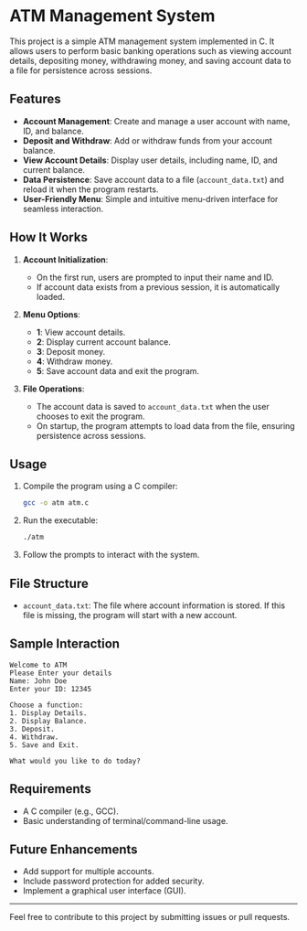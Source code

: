 # ATM Management System 

This project is a simple ATM management system implemented in C. It allows users to perform basic banking operations such as viewing account details, depositing money, withdrawing money, and saving account data to a file for persistence across sessions.

## Features

- **Account Management**: Create and manage a user account with name, ID, and balance.
- **Deposit and Withdraw**: Add or withdraw funds from your account balance.
- **View Account Details**: Display user details, including name, ID, and current balance.
- **Data Persistence**: Save account data to a file (`account_data.txt`) and reload it when the program restarts.
- **User-Friendly Menu**: Simple and intuitive menu-driven interface for seamless interaction.

## How It Works

1. **Account Initialization**: 
   - On the first run, users are prompted to input their name and ID. 
   - If account data exists from a previous session, it is automatically loaded.

2. **Menu Options**:
   - **1**: View account details.
   - **2**: Display current account balance.
   - **3**: Deposit money.
   - **4**: Withdraw money.
   - **5**: Save account data and exit the program.

3. **File Operations**:
   - The account data is saved to `account_data.txt` when the user chooses to exit the program.
   - On startup, the program attempts to load data from the file, ensuring persistence across sessions.

## Usage

1. Compile the program using a C compiler:
   ```bash
   gcc -o atm atm.c
   ```

2. Run the executable:
   ```bash
   ./atm
   ```

3. Follow the prompts to interact with the system.

## File Structure

- `account_data.txt`: The file where account information is stored. If this file is missing, the program will start with a new account.

## Sample Interaction

```
Welcome to ATM
Please Enter your details
Name: John Doe
Enter your ID: 12345

Choose a function:
1. Display Details.
2. Display Balance.
3. Deposit.
4. Withdraw.
5. Save and Exit.

What would you like to do today?
```

## Requirements

- A C compiler (e.g., GCC).
- Basic understanding of terminal/command-line usage.

## Future Enhancements

- Add support for multiple accounts.
- Include password protection for added security.
- Implement a graphical user interface (GUI).

---

Feel free to contribute to this project by submitting issues or pull requests.
